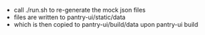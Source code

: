  * call ./run.sh to re-generate the mock json files
 * files are written to pantry-ui/static/data
 * which is then copied to pantry-ui/build/data upon pantry-ui build

